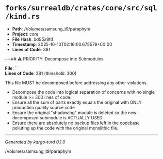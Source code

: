 # `forks/surrealdb/crates/core/src/sql/kind.rs`

- **Path**: /Volumes/samsung_t9/paraphym
- **Project**: core
- **File Hash**: bd95a8fd  
- **Timestamp**: 2025-10-10T02:16:00.675579+00:00  
- **Lines of Code**: 381

---## ⚠️ PRIORITY: Decompose into Submodules

**File**: ``  
**Lines of Code**: 381 (threshold: 300)

This file MUST be decomposed before addressing any other violations.

- Decompose the code into logical separation of concerns with no single module >= 300 lines of code. 
- Ensure all the sum of parts exactly equals the original with ONLY production quality source code
- Ensure the original "shadowing" module is deleted so the new decomposed submodule is ACTUALLY USED
- Ensure there are absolutely no backup files left in the codebase polluting up the code with the original monolithic file.

------

*Generated by kargo-turd 0.1.0*

/Volumes/samsung_t9/paraphym